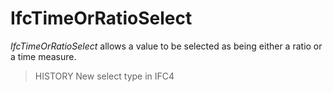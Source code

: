 # IfcTimeOrRatioSelect

_IfcTimeOrRatioSelect_ allows a value to be selected as being either a ratio or a time measure.
<!-- end of short definition -->


> HISTORY New select type in IFC4
